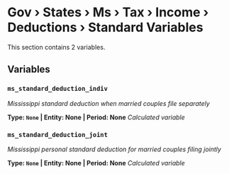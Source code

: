 # Gov › States › Ms › Tax › Income › Deductions › Standard Variables

This section contains 2 variables.

## Variables

### `ms_standard_deduction_indiv`
*Mississippi standard deduction when married couples file separately*

**Type: `None` | Entity: None | Period: None**
*Calculated variable*

### `ms_standard_deduction_joint`
*Mississippi personal standard deduction for married couples filing jointly*

**Type: `None` | Entity: None | Period: None**
*Calculated variable*
